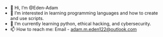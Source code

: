 - 👋 Hi, I’m @Eden-Adam
- 👀 I’m interested in learning programming languages and how to create and use scripts.
- 🌱 I’m currently learning python, ethical hacking, and cybersecurity. 
- 📫 How to reach me: Email - adam.m.eden122@outlook.com

<!---
Eden-Adam/Eden-Adam is a ✨ special ✨ repository because its `README.md` (this file) appears on your GitHub profile.
You can click the Preview link to take a look at your changes.
--->
